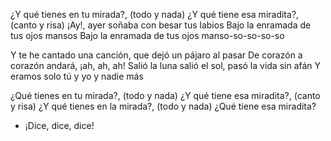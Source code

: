¿Y qué tienes en tu mirada?, (todo y nada)
¿Y qué tiene esa miradita?, (canto y risa)
¡Ay!, ayer soñaba con besar tus labios
Bajo la enramada de tus ojos mansos
Bajo la enramada de tus ojos manso-so-so-so-so

Y te he cantado una canción, que dejó un pájaro al pasar
De corazón a corazón andará, ¡ah, ah, ah!
Salió la luna salió el sol, pasó la vida sin afán
Y eramos solo tú y yo y nadie más

¿Qué tienes en tu mirada?, (todo y nada)
¿Y qué tiene esa miradita?, (canto y risa)
¿Y qué tienes en la mirada?, (todo y nada)
¿Qué tiene esa miradita?
- ¡Dice, dice, dice!
